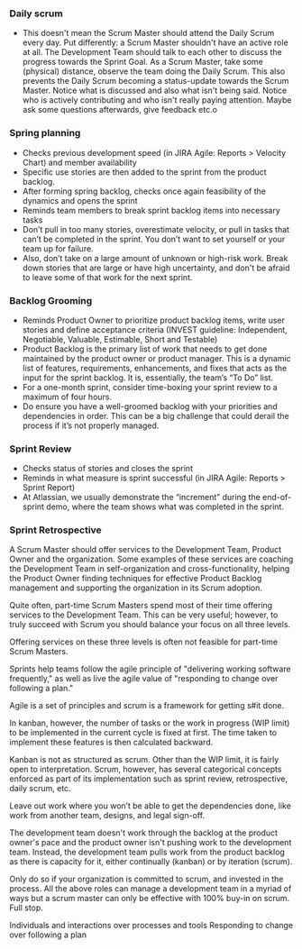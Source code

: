 ### Daily scrum
* This doesn't mean the Scrum Master should attend the Daily Scrum every day. Put differently: a Scrum Master shouldn't have an active role at all. The Development Team should talk to each other to discuss the progress towards the Sprint Goal. As a Scrum Master, take some (physical) distance, observe the team doing the Daily Scrum. This also prevents the Daily Scrum becoming a status-update towards the Scrum Master. Notice what is discussed and also what isn't being said. Notice who is actively contributing and who isn't really paying attention. Maybe ask some questions afterwards, give feedback etc.o

### Spring planning

* Checks previous development speed (in JIRA Agile: Reports > Velocity Chart) and member availability
* Specific use stories are then added to the sprint from the product backlog.  
* After forming spring backlog, checks once again feasibility of the dynamics and opens the sprint
* Reminds team members to break sprint backlog items into necessary tasks
* Don’t pull in too many stories, overestimate velocity, or pull in tasks that can’t be completed in the sprint. You don’t want to set yourself or your team up for failure.
* Also, don’t take on a large amount of unknown or high-risk work. Break down stories that are large or have high uncertainty, and don't be afraid to leave some of that work for the next sprint.

### Backlog Grooming
* Reminds Product Owner to prioritize product backlog items, write user stories and define acceptance criteria (INVEST guideline: Independent, Negotiable, Valuable, Estimable, Short and Testable)
* Product Backlog is the primary list of work that needs to get done maintained by the product owner or product manager. This is a dynamic list of features, requirements, enhancements, and fixes that acts as the input for the sprint backlog. It is, essentially, the team’s “To Do” list.
* For a one-month sprint, consider time-boxing your sprint review to a maximum of four hours.
* Do ensure you have a well-groomed backlog with your priorities and dependencies in order. This can be a big challenge that could derail the process if it’s not properly managed.


### Sprint Review
* Checks status of stories and closes the sprint
* Reminds in what measure is sprint successful (in JIRA Agile: Reports > Sprint Report)
* At Atlassian, we usually demonstrate the “increment” during the end-of-sprint demo, where the team shows what was completed in the sprint. 

### Sprint Retrospective


A Scrum Master should offer services to the Development Team, Product Owner and the organization. Some examples of these services are coaching the Development Team in self-organization and cross-functionality, helping the Product Owner finding techniques for effective Product Backlog management and supporting the organization in its Scrum adoption.

Quite often, part-time Scrum Masters spend most of their time offering services to the Development Team. This can be very useful; however, to truly succeed with Scrum you should balance your focus on all three levels.

Offering services on these three levels is often not feasible for part-time Scrum Masters.

Sprints help teams follow the agile principle of "delivering working software frequently," as well as live the agile value of "responding to change over following a plan."

Agile is a set of principles and scrum is a framework for getting s#it done.  

In kanban, however, the number of tasks or the work in progress (WIP limit) to be implemented in the current cycle is fixed at first. The time taken to implement these features is then calculated backward.

Kanban is not as structured as scrum. Other than the WIP limit, it is fairly open to interpretation. Scrum, however, has several categorical concepts enforced as part of its implementation such as sprint review, retrospective, daily scrum, etc.

Leave out work where you won’t be able to get the dependencies done, like work from another team, designs, and legal sign-off.

The development team doesn't work through the backlog at the product owner's pace and the product owner isn't pushing work to the development team. Instead, the development team pulls work from the product backlog as there is capacity for it, either continually (kanban) or by iteration (scrum).  

Only do so if your organization is committed to scrum, and invested in the process. All the above roles can manage a development team in a myriad of ways but a scrum master can only be effective with 100% buy-in on scrum. Full stop.

Individuals and interactions over processes and tools
Responding to change over following a plan

